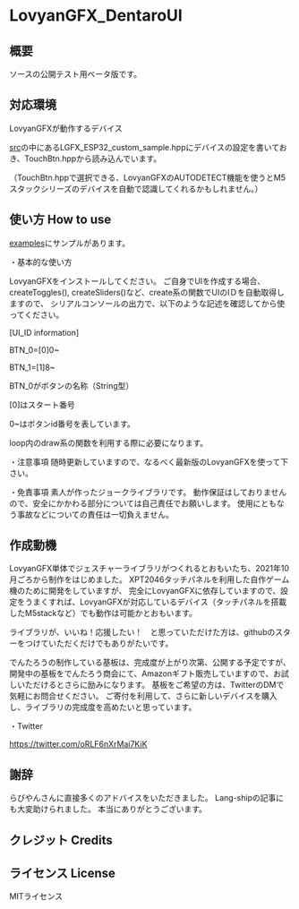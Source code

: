 # LovyanGFX_DentaroUI

概要
----------------
ソースの公開テスト用ベータ版です。 

対応環境
---------------
LovyanGFXが動作するデバイス

[src](src/)の中にあるLGFX_ESP32_custom_sample.hppにデバイスの設定を書いておき、TouchBtn.hppから読み込んでいます。

（TouchBtn.hppで選択できる、LovyanGFXのAUTODETECT機能を使うとM5スタックシリーズのデバイスを自動で認識してくれるかもしれません。）

使い方 How to use
----------------
[examples](examples/)にサンプルがあります。

・基本的な使い方

LovyanGFXをインストールしてください。
ご自身でUIを作成する場合、
createToggles(), createSliders()など、create系の関数でUIのIＤを自動取得しますので、
シリアルコンソールの出力で、以下のような記述を確認してから使ってください。

[UI_ID information]

BTN_0=[0]0~

BTN_1=[1]8~

BTN_0がボタンの名称（String型）

[0]はスタート番号

0~はボタンid番号を表しています。

loop内のdraw系の関数を利用する際に必要になります。

・注意事項
随時更新していますので、なるべく最新版のLovyanGFXを使って下さい。

・免責事項
素人が作ったジョークライブラリです。
動作保証はしておりませんので、安全にかかわる部分については自己責任でお願いします。
使用にともなう事故などについての責任は一切負えません。

作成動機
----------------
LovyanGFX単体でジェスチャーライブラリがつくれるとおもいたち、2021年10月ごろから制作をはじめました。
XPT2046タッチパネルを利用した自作ゲーム機のために開発をしていますが、
完全にLovyanGFXに依存していますので、設定をうまくすれば、LovyanGFXが対応しているデバイス（タッチパネルを搭載したM5stackなど）でも動作は可能かとおもいます。

ライブラリが、いいね！応援したい！　と思っていただけた方は、githubのスターをつけていただくだけでもありがたいです。

でんたろうの制作している基板は、完成度が上がり次第、公開する予定ですが、開発中の基板をでんたろう商会にて、Amazonギフト販売していますので、お試しいただけるとさらに励みになります。
基板をご希望の方は、TwitterのDMで気軽にお問合せください。
ご寄付を利用して、さらに新しいデバイスを購入し、ライブラリの完成度を高めたいと思っています。

・Twitter

https://twitter.com/oRLF6nXrMai7KiK


謝辞
----------------
らびやんさんに直接多くのアドバイスをいただきました。
Lang-shipの記事にも大変助けられました。
本当にありがとうございます。

クレジット Credits
----------------

ライセンス License
----------------
MITライセンス

